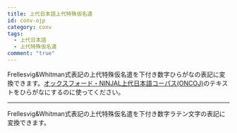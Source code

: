 ```yaml
---
title: 上代日本語上代特殊仮名遣
id: conv-ojp
category: conv
tags:
  - 上代日本語
  - 上代特殊仮名遣
comment: "true"
---
```


<HLConverter src="/conv/ojp.tsv" />

Frellesvig&Whitman式表記の上代特殊仮名遣を下付き数字ひらがなの表記に変換できます。[オックスフォード・NINJAL上代日本語コーパス(ONCOJ)](https://oncoj.ninjal.ac.jp/)のテキストをひらがなにするのに使ってください。

---

<HLConverter src="/conv/ojp_regex.tsv" />

Frellesvig&Whitman式表記の上代特殊仮名遣を下付き数字ラテン文字の表記に変換できます。
